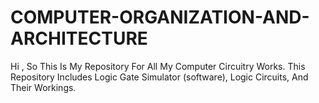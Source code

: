 # COMPUTER-ORGANIZATION-AND-ARCHITECTURE
Hi , So This Is My Repository For All My Computer Circuitry Works.
This Repository Includes Logic Gate Simulator (software), Logic Circuits, And Their Workings.
